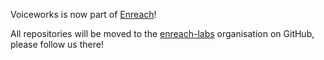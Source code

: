 Voiceworks is now part of [Enreach](https://www.enreach.com/)!

All repositories will be moved to the [enreach-labs](https://github.com/enreach-labs/) organisation on GitHub, please follow us there!
